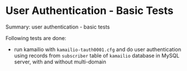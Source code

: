 # User Authentication - Basic Tests #

Summary: user authentication - basic tests

Following tests are done:

  * run kamailio with `kamailio-tauth0001.cfg` and do user authentication
  using records from `subscriber` table of `kamailio` database in MySQL server,
  with and without multi-domain
